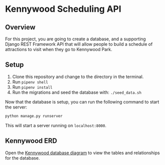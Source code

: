 # Kennywood Scheduling API

## Overview
For this project, you are going to create a database, and a supporting Django REST Framework API that will allow people to build a schedule of attractions to visit when they go to Kennywood Park.

## Setup

1. Clone this repository and change to the directory in the terminal.
1. Run `pipenv shell`
1. Run `pipenv install`
1. Run the migrations and seed the database with: `./seed_data.sh`

Now that the database is setup, you can run the following command to start the server:

```sh
python manage.py runserver
```

This will start a server running on `localhost:8000`.

## Kennywood ERD

Open the [Kennywood database diagram](https://dbdiagram.io/d/602b19f280d742080a3aa23f) to view the tables and relationships for the database.